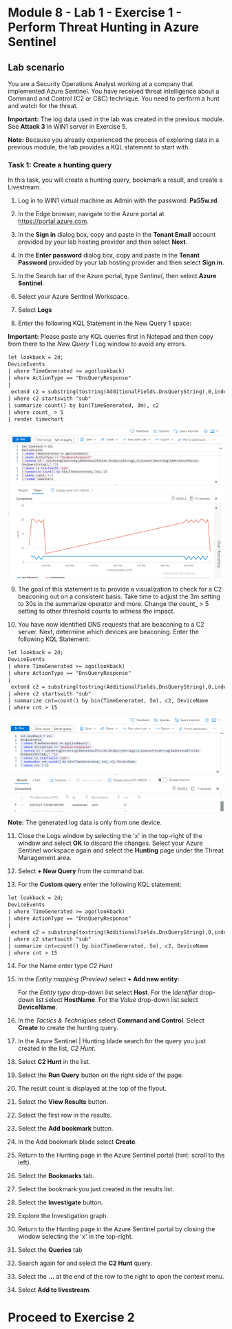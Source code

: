 # Module 8 - Lab 1 - Exercise 1 - Perform Threat Hunting in Azure Sentinel

## Lab scenario

You are a Security Operations Analyst working at a company that implemented Azure Sentinel. You have received threat intelligence about a Command and Control (C2 or C&C) technique.  You need to perform a hunt and watch for the threat.

**Important:** The log data used in the lab was created in the previous module. See **Attack 3** in WIN1 server in Exercise 5.

**Note:**  Because you already experienced the process of exploring data in a previous module, the lab provides a KQL statement to start with.  

### Task 1: Create a hunting query

In this task, you will create a hunting query, bookmark a result, and create a Livestream.

1. Log in to WIN1 virtual machine as Admin with the password: **Pa55w.rd**.  

2. In the Edge browser, navigate to the Azure portal at https://portal.azure.com.

3. In the **Sign in** dialog box, copy and paste in the **Tenant Email** account provided by your lab hosting provider and then select **Next**.

4. In the **Enter password** dialog box, copy and paste in the **Tenant Password** provided by your lab hosting provider and then select **Sign in**.

5. In the Search bar of the Azure portal, type *Sentinel*, then select **Azure Sentinel**.

6. Select your Azure Sentinel Workspace.

7. Select **Logs** 

8. Enter the following KQL Statement in the New Query 1 space:

**Important:** Please paste any KQL queries first in Notepad and then copy from there to the *New Query 1* Log window to avoid any errors.

```KQL
let lookback = 2d;
DeviceEvents
| where TimeGenerated >= ago(lookback) 
| where ActionType == "DnsQueryResponse"
| extend c2 = substring(tostring(AdditionalFields.DnsQueryString),0,indexof(tostring(AdditionalFields.DnsQueryString),"."))
| where c2 startswith "sub"
| summarize count() by bin(TimeGenerated, 3m), c2
| where count_ > 5
| render timechart 
```

   ![Screenshot](../Media/SC200_hunting1.png)

9. The goal of this statement is to provide a visualization to check for a C2 beaconing out on a consistent basis. Take time to adjust the 3m setting to 30s in the summarize operator and more. Change the count_ > 5 setting to other threshold counts to witness the impact.

10. You have now identified DNS requests that are beaconing to a C2 server.  Next, determine which devices are beaconing.  Enter the following KQL Statement:

```KQL
let lookback = 2d;
DeviceEvents
| where TimeGenerated >= ago(lookback) 
| where ActionType == "DnsQueryResponse"
| extend c2 = substring(tostring(AdditionalFields.DnsQueryString),0,indexof(tostring(AdditionalFields.DnsQueryString),"."))
| where c2 startswith "sub"
| summarize cnt=count() by bin(TimeGenerated, 5m), c2, DeviceName
| where cnt > 15
```

   ![Screenshot](../Media/SC200_hunting2.png)

**Note:** The generated log data is only from one device.

11. Close the Logs window by selecting the 'x' in the top-right of the window and select **OK** to discard the changes. Select your Azure Sentinel workspace again and select the **Hunting** page under the Threat Management area.

12. Select **+ New Query** from the command bar.

13. For the **Custom query** enter the following KQL statement:

```KQL
let lookback = 2d;
DeviceEvents
| where TimeGenerated >= ago(lookback) 
| where ActionType == "DnsQueryResponse"
| extend c2 = substring(tostring(AdditionalFields.DnsQueryString),0,indexof(tostring(AdditionalFields.DnsQueryString),"."))
| where c2 startswith "sub"
| summarize cnt=count() by bin(TimeGenerated, 5m), c2, DeviceName
| where cnt > 15
```

14. For the Name enter type *C2 Hunt*

15. In the *Entity mapping (Preview)* select **+ Add new entity**:

    For the *Entity type* drop-down list select **Host**.
    For the *Identifier* drop-down list select **HostName**.
    For the *Value* drop-down list select **DeviceName**.

16. In the *Tactics & Techniques* select **Command and Control**. Select **Create** to create the hunting query.

17. In the Azure Sentinel | Hunting blade search for the query you just created in the list, *C2 Hunt*.

18. Select **C2 Hunt** in the list.

19. Select the **Run Query** button on the right side of the page.

20. The result count is displayed at the top of the flyout.

21. Select the **View Results** button.

22. Select the first row in the results. 

23. Select the **Add bookmark** button.

24. In the Add bookmark blade select **Create**.

25. Return to the Hunting page in the Azure Sentinel portal (hint: scroll to the left).

26. Select the **Bookmarks** tab.

27. Select the bookmark you just created in the results list.

28. Select the **Investigate** button.

29. Explore the Investigation graph.

30. Return to the Hunting page in the Azure Sentinel portal by closing the window selecting the 'x' in the top-right.

31. Select the **Queries** tab

32. Search again for and select the **C2 Hunt** query.

33. Select the **...** at the end of the row to the right to open the context menu.

34. Select **Add to livestream**.

# Proceed to Exercise 2
